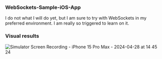 ### WebSockets-Sample-iOS-App
I do not what I will do yet, but I am sure to try with WebSockets in my preferred environment. I am really so triggered to learn on it.

### Visual results
![Simulator Screen Recording - iPhone 15 Pro Max - 2024-04-28 at 14 45 24](https://github.com/Rexmoon/WebSockets-Sample-iOS-App/assets/111804230/5fa2d734-4d21-4f8b-be60-983bf4141b52)
